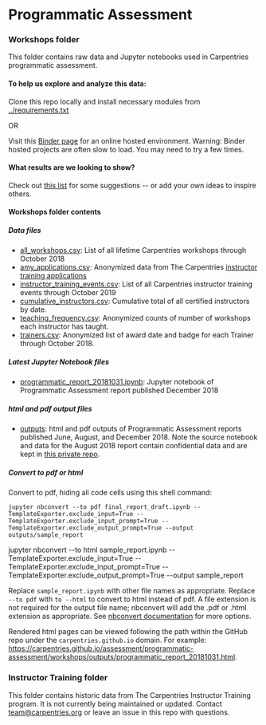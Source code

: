 Programmatic Assessment
=======================

### Workshops folder

This folder contains raw data and Jupyter notebooks used in Carpentries programmatic assessment.

#### To help us explore and analyze this data:

Clone this repo locally and install necessary modules from [../requirements.txt](https://github.com/carpentries/assessment/blob/master/requirements.txt) 

OR 

Visit this [Binder page]( http://mybinder.org/v2/gh/carpentries/assessment/master) for an online hosted environment.  Warning: Binder hosted projects are often slow to load. You may need to try a few times.

#### What results are we looking to show?

Check out [this list](report_ideas.md) for some suggestions -- or add your own ideas to inspire others.


#### Workshops folder contents

##### Data files

* [all_workshops.csv](./workshops/data_files/all_workshops.csv): List of all lifetime Carpentries workshops through October 2018
* [amy_applications.csv](./workshops/data_files/amy_applications.csv): Anonymized data from The Carpentries [instructor training applications](https://amy.software-carpentry.org/forms/request_training/)
* [instructor_training_events.csv](./workshops/data_files/instructor_training_events.csv): List of all Carpentries instructor training events through October 2019
* [cumulative_instructors.csv](./workshops/data_files/cumulative_instructors.csv): Cumulative total of all certified instructors by date.
* [teaching_frequency.csv](./workshops/data_files/teaching_frequency.csv): Anonymized counts of number of workshops each instructor has taught.
* [trainers.csv](./workshops/data_files/trainers.csv): Anonymized list of award date and badge for each Trainer through October 2018.

##### Latest Jupyter Notebook files 
* [programmatic\_report\_20181031.ipynb](./workshops/jupyter_notebooks/programmatic_report_20181031.ipynb): Jupyter notebook of Programmatic Assessment report published December 2018

##### html and pdf output files
* [outputs](./workshops/outputs): html and pdf outputs of Programmatic Assessment reports published June, August, and December 2018. Note the source notebook and data for the August 2018 report contain confidential data and are kept in [this private repo](https://github.com/carpentries/private-data/tree/master/programmatic-assessment). 


##### Convert to pdf or html
Convert to pdf, hiding all code cells using this shell command:

```jupyter nbconvert --to pdf final_report_draft.ipynb --TemplateExporter.exclude_input=True --TemplateExporter.exclude_input_prompt=True --TemplateExporter.exclude_output_prompt=True --output outputs/sample_report```

jupyter nbconvert --to html sample_report.ipynb  --TemplateExporter.exclude_input=True --TemplateExporter.exclude_input_prompt=True --TemplateExporter.exclude_output_prompt=True --output sample_report

Replace `sample_report.ipynb` with other file names as appropriate.
Replace `--to pdf` with `to --html` to convert to html instead of pdf.
A file extension is not required for the output file name; nbconvert will add the .pdf or .html extension as appropriate.
See [nbconvert documentation](http://nbconvert.readthedocs.io/en/latest/config_options.html) for more options.

Rendered html pages can be viewed following the path within the GitHub repo under the `carpentries.github.io` domain.  For example: https://carpentries.github.io/assessment/programmatic-assessment/workshops/outputs/programmatic_report_20181031.html.

### Instructor Training folder

This folder contains historic data from The Carpentries Instructor Training program. It is not currently being maintained or updated. Contact team@carpentries.org or leave an issue in this repo with questions.
